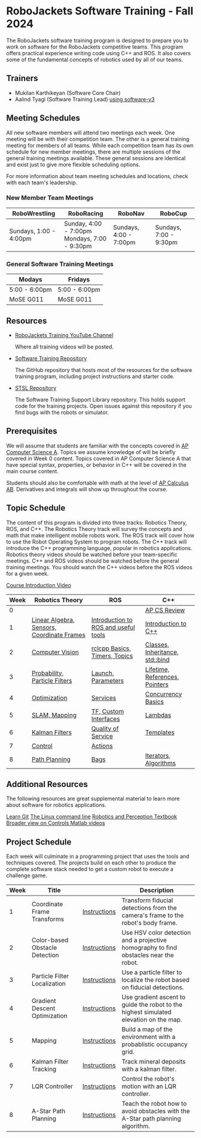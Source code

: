 # RoboJackets Software Training - Fall 2024

The RoboJackets software training program is designed to prepare you to work on software for the RoboJackets competitive teams. This program offers practical experience writing code using C++ and ROS. It also covers some of the fundamental concepts of robotics used by all of our teams.

## Trainers
- Mukilan Karthikeyan (Software Core Chair)
- Aalind Tyagi (Software Training Lead) [using software-v3](https://github.com/RoboJackets/software-training-v3)


## Meeting Schedules

All new software members will attend two meetings each week. One meeting will be with their competition team. The other is a general training meeting for members of all teams. While each competition team has its own schedule for new member meetings, there are multiple sessions of the general training meetings available. These general sessions are identical and exist just to give more flexible scheduling options.

For more information about team meeting schedules and locations, check with each team's leadership.

### New Member Team Meetings
RoboWrestling | RoboRacing | RoboNav | RoboCup
--- | --- | --- | ---
Sundays, 1:00 - 4:00pm | Sunday, 4:00 - 7:00pm<br>Mondays, 7:00 - 9:30pm | Sundays, 4:00 - 7:00pm | Sundays, 7:00 - 9:30pm


### General Software Training Meetings
Modays | Fridays
--- | --- 
5:00 - 6:00pm | 5:00 - 6:00pm 
MoSE G011 | MoSE G011


## Resources

<!-- - [Software Training Mailing List](https://lists.gatech.edu/sympa/robojackets-training-sw)

  An email list for official training-related announcements.~~ -->

<!-- - [Training Calendar](https://robojackets.org/calendar/action~month/cat_ids~12/request_format~html/)

  See details for all RoboJackets training meetings. -->

<!-- - [Piazza](https://piazza.com/class/l7889f6vhrf1nv)

  Get your questions answered any time by the instructors or other students. -->

- [RoboJackets Training YouTube Channel](https://www.youtube.com/channel/UCh3TLV-vQzzcWGQ4u2jsMOw)

  Where all training videos will be posted.

- [Software Training Repository](https://github.com/RoboJackets/software-training-old)

  The GitHub repository that hosts most of the resources for the software training program, including project instructions and starter code.

- [STSL Repository](https://github.com/RoboJackets/stsl)

  The Software Training Support Library repository. This holds support code for the training projects. Open issues against this repository if you find bugs with the robots or simulator.

## Prerequisites

We will assume that students are familiar with the concepts covered in [AP Computer Science A](https://apstudents.collegeboard.org/courses/ap-computer-science-a). Topics we assume knowledge of will be briefly covered in Week 0 content. Topics covered in AP Computer Science A that have special syntax, properties, or behavior in C++ will be covered in the main course content.

Students should also be comfortable with math at the level of [AP Calculus AB](https://apstudents.collegeboard.org/courses/ap-calculus-ab). Derivatives and integrals will show up throughout the course.

## Topic Schedule

The content of this program is divided into three tracks: Robotics Theory, ROS, and C++. The Robotics Theory track will survey the concepts and math that make intelligent mobile robots work. The ROS track will cover how to use the Robot Operating System to program robots. The C++ track will introduce the C++ programming language, popular in robotics applications.
Robotics theory videos should be watched before your team-specific meetings. C++ and ROS videos should be watched before the general training meetings. You should watch the C++ videos before the ROS videos for a given week.

[Course Introduction Video](https://youtu.be/LZ4-nDEAFcY)

Week | Robotics Theory | ROS | C++
--- | --- | --- | ---
0 | | | [AP CS Review](https://youtube.com/playlist?list=PL1R5gSylLha2AOCmSaLdDlBMug5XFNfwv)
1 | [Linear Algebra, Sensors, Coordinate Frames](https://youtube.com/playlist?list=PL1R5gSylLha2RjafLHG9lqNqZ2rzH_hdQ) | [Introduction to ROS and useful tools](https://youtube.com/playlist?list=PL1R5gSylLha0y1U3yHAkCYJXXL-GiJDwF) | [Introduction to C++](https://youtube.com/playlist?list=PL1R5gSylLha1TChL2Lkm6PQQnOPRSIpDK)
2 | [Computer Vision](https://youtube.com/playlist?list=PL1R5gSylLha0cFU3nGomLr8cIUaKun6bl) | [rclcpp Basics, Timers, Topics](https://youtube.com/playlist?list=PL1R5gSylLha0wxbvXIiNeEr12aoO_VX_8) | [Classes, Inheritance, std::bind](https://youtube.com/playlist?list=PL1R5gSylLha3KemZ2wqInhNm-db8kR88r)
3 | [Probability, Particle Filters](https://youtube.com/playlist?list=PL1R5gSylLha2ylxbALvguW15qf-mHjsGm)  | [Launch, Parameters](https://youtube.com/playlist?list=PL1R5gSylLha3YMGovXmHZGn9wVrAChkxk) | [Lifetime, References, Pointers](https://youtube.com/playlist?list=PL1R5gSylLha2BEzoEGSt-EAmx4HbvQ7RZ)
4 | [Optimization](https://youtube.com/playlist?list=PL1R5gSylLha0975HYnqN-Jq4Jx0r7LiTu) | [Services](https://youtube.com/playlist?list=PL1R5gSylLha3QucE7Smr0-YvnV70fZkoq) | [Concurrency Basics](https://youtube.com/playlist?list=PL1R5gSylLha1B3HQldnfhFu4_rVZnW55q)
5 | [SLAM, Mapping](https://www.youtube.com/watch?v=CgiVz-KMBH0&list=PL1R5gSylLha1cX02r8hiMA85vPmfSYHP_) | [TF, Custom Interfaces](https://youtube.com/playlist?list=PL1R5gSylLha2od_7P9YuSSLsKCd3vtCY7) | [Lambdas](https://youtube.com/playlist?list=PL1R5gSylLha1huMeonsTMxqU8DE7m_zWh)
6 | [Kalman Filters](https://youtube.com/playlist?list=PL1R5gSylLha0j_tmn3YhTTs90-pUFuZH9) | [Quality of Service](https://youtube.com/playlist?list=PL1R5gSylLha0IvTKCOckpL5QvVB4Hn-97) | [Templates](https://youtube.com/playlist?list=PL1R5gSylLha3kQMd1tIxDywbOWNNYaiJM)
7 | [Control](https://youtube.com/playlist?list=PL1R5gSylLha3nYaE3PTmJIon7GgIxzr_M) | [Actions](https://youtube.com/playlist?list=PL1R5gSylLha1qUf5ngWco_EnNfYsTzAUc) |
8 | [Path Planning](https://youtube.com/playlist?list=PL1R5gSylLha1epFZYz_z2BKO0sSXNPcjM) | [Bags](https://youtube.com/playlist?list=PL1R5gSylLha2i-XmvxwzfPgBKSJ6EKcF4) | [Iterators, Algorithms](https://youtube.com/playlist?list=PL1R5gSylLha1l1f8OcxXCVtnh6XmPzFzU)


<!-- Coming Soon: 
- What is Docker?
- How to use Git Effectively
- C++ practice 
  - indexing, sorting, mattrix operations -->


## Additional Resources
The following resources are great supplemental material to learn more about software for robotics applications.

[Learn Git](https://learngitbranching.js.org/?locale=en_US)
[The Linux command line](https://ubuntu.com/tutorials/command-line-for-beginners#1-overview)
[Robotics and Perception Textbook](https://www.roboticsbook.org/intro.html)
[Broader view on Controls Matlab videos ](https://www.mathworks.com/videos/tech-talks.html)
<!-- [Nvidia's Isaac ROS](https://developer.nvidia.com/isaac/ros) -->

<!-- 
Week | Robotics Theory | ROS | C++ 
--- | --- | --- | ---
0 | | | [Playlist](https://youtube.com/playlist?list=PL1R5gSylLha2AOCmSaLdDlBMug5XFNfwv)
1 | [Playlist](https://youtube.com/playlist?list=PL1R5gSylLha2RjafLHG9lqNqZ2rzH_hdQ) | [Playlist](https://youtube.com/playlist?list=PL1R5gSylLha0y1U3yHAkCYJXXL-GiJDwF) |[Playlist](https://youtube.com/playlist?list=PL1R5gSylLha1TChL2Lkm6PQQnOPRSIpDK)

2 | [Playlist](https://youtube.com/playlist?list=PL1R5gSylLha0cFU3nGomLr8cIUaKun6bl) | [Playlist](https://youtube.com/playlist?list=PL1R5gSylLha0wxbvXIiNeEr12aoO_VX_8) |[Playlist](https://youtube.com/playlist?list=PL1R5gSylLha3KemZ2wqInhNm-db8kR88r)

3 | [Playlist](https://youtube.com/playlist?list=PL1R5gSylLha2ylxbALvguW15qf-mHjsGm) | [Playlist](https://youtube.com/playlist?list=PL1R5gSylLha3YMGovXmHZGn9wVrAChkxk)| [Playlist](https://youtube.com/playlist?list=PL1R5gSylLha2BEzoEGSt-EAmx4HbvQ7RZ)

4 | [Playlist](https://youtube.com/playlist?list=PL1R5gSylLha0975HYnqN-Jq4Jx0r7LiTu) | [Playlist](https://youtube.com/playlist?list=PL1R5gSylLha3QucE7Smr0-YvnV70fZkoq)| [Playlist](https://youtube.com/playlist?list=PL1R5gSylLha1B3HQldnfhFu4_rVZnW55q)

5 | [Playlist](https://www.youtube.com/watch?v=CgiVz-KMBH0&list=PL1R5gSylLha1cX02r8hiMA85vPmfSYHP_) | [Playlist](https://youtube.com/playlist?list=PL1R5gSylLha2od_7P9YuSSLsKCd3vtCY7) |[Playlist](https://youtube.com/playlist?list=PL1R5gSylLha1huMeonsTMxqU8DE7m_zWh)

6 | [Playlist](https://youtube.com/playlist?list=PL1R5gSylLha0j_tmn3YhTTs90-pUFuZH9) | [Playlist](https://youtube.com/playlist?list=PL1R5gSylLha0IvTKCOckpL5QvVB4Hn-97)| [Playlist](https://youtube.com/playlist?list=PL1R5gSylLha3kQMd1tIxDywbOWNNYaiJM)

7 | [Playlist](https://youtube.com/playlist?list=PL1R5gSylLha3nYaE3PTmJIon7GgIxzr_M) | [Playlist](https://youtube.com/playlist?list=PL1R5gSylLha1qUf5ngWco_EnNfYsTzAUc) | No C++ videos this week 

8 | [Playlist](https://youtube.com/playlist?list=PL1R5gSylLha1epFZYz_z2BKO0sSXNPcjM) | [Playlist](https://youtube.com/playlist?list=PL1R5gSylLha2i-XmvxwzfPgBKSJ6EKcF4) |[Playlist](https://youtube.com/playlist?list=PL1R5gSylLha1l1f8OcxXCVtnh6XmPzFzU) -->

## Project Schedule

Each week will culminate in a programming project that uses the tools and techniques covered. The projects build on each other to produce the complete software stack needed to get a custom robot to execute a challenge game.

Week | Title |  | Description
--- | --- | --- | ---
1 | Coordinate Frame Transforms | [Instructions](projects/week_1/Instructions.md) | Transform fiducial detections from the camera's frame to the robot's body frame.
2 | Color-based Obstacle Detection | [Instructions](projects/week_2/Instructions.md) | Use HSV color detection and a projective homography to find obstacles near the robot.
3 | Particle Filter Localization | [Instructions](projects/week_3/Instructions.md) | Use a particle filter to localize the robot based on fiducial detections.
4 | Gradient Descent Optimization | [Instructions](projects/week_4/Instructions.md) | Use gradient ascent to guide the robot to the highest simulated elevation on the map.
5 | Mapping | [Instructions](projects/week_5/Instructions.md) | Build a map of the environment with a probablistic occupancy grid.
6 | Kalman Filter Tracking | [Instructions](projects/week_6/Instructions.md) | Track mineral deposits with a kalman filter.
7 | LQR Controller | [Instructions](projects/week_7/Instructions.md) | Control the robot's motion with an LQR controller.
8 | A-Star Path Planning | [Instructions](projects/week_8/Instructions.md) | Teach the robot how to avoid obstacles with the A-Star path planning algorithm.
